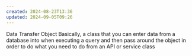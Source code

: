 ```yaml
---
created: 2024-08-23T13:36
updated: 2024-09-05T09:26
---
```

Data Transfer Object
Basically, a class that you can enter data from a database into when executing a query and then pass around the object in order to do what you need to do from an API or service class